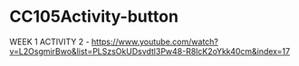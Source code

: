 # CC105Activity-button
WEEK 1 ACTIVITY 2 - https://www.youtube.com/watch?v=L2OsgmirBwo&list=PLSzsOkUDsvdtl3Pw48-R8lcK2oYkk40cm&index=17
